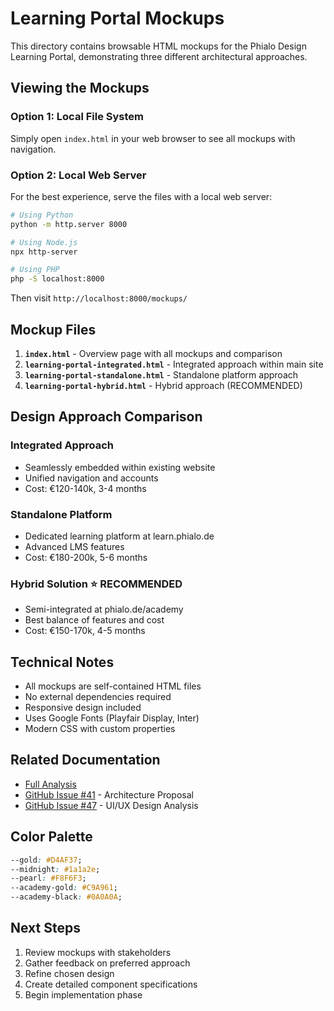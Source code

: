 # Learning Portal Mockups

This directory contains browsable HTML mockups for the Phialo Design Learning Portal, demonstrating three different architectural approaches.

## Viewing the Mockups

### Option 1: Local File System
Simply open `index.html` in your web browser to see all mockups with navigation.

### Option 2: Local Web Server
For the best experience, serve the files with a local web server:

```bash
# Using Python
python -m http.server 8000

# Using Node.js
npx http-server

# Using PHP
php -S localhost:8000
```

Then visit `http://localhost:8000/mockups/`

## Mockup Files

1. **`index.html`** - Overview page with all mockups and comparison
2. **`learning-portal-integrated.html`** - Integrated approach within main site
3. **`learning-portal-standalone.html`** - Standalone platform approach
4. **`learning-portal-hybrid.html`** - Hybrid approach (RECOMMENDED)

## Design Approach Comparison

### Integrated Approach
- Seamlessly embedded within existing website
- Unified navigation and accounts
- Cost: €120-140k, 3-4 months

### Standalone Platform
- Dedicated learning platform at learn.phialo.de
- Advanced LMS features
- Cost: €180-200k, 5-6 months

### Hybrid Solution ⭐ RECOMMENDED
- Semi-integrated at phialo.de/academy
- Best balance of features and cost
- Cost: €150-170k, 4-5 months

## Technical Notes

- All mockups are self-contained HTML files
- No external dependencies required
- Responsive design included
- Uses Google Fonts (Playfair Display, Inter)
- Modern CSS with custom properties

## Related Documentation

- [Full Analysis](../LEARNING-PORTAL-MOCKUPS.md)
- [GitHub Issue #41](https://github.com/barde/phialoastro/issues/41) - Architecture Proposal
- [GitHub Issue #47](https://github.com/barde/phialoastro/issues/47) - UI/UX Design Analysis

## Color Palette

```css
--gold: #D4AF37;
--midnight: #1a1a2e;
--pearl: #F8F6F3;
--academy-gold: #C9A961;
--academy-black: #0A0A0A;
```

## Next Steps

1. Review mockups with stakeholders
2. Gather feedback on preferred approach
3. Refine chosen design
4. Create detailed component specifications
5. Begin implementation phase